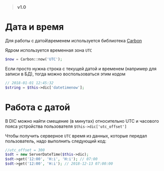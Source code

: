 > **v1.0**

# Дата и время
Для работы с датой\временем используется библиотека [Carbon](http://carbon.nesbot.com)

Ядром используется временная зона `UTC`

```php
$now = Carbon::now('UTC');
```

Если просто нужна строка с текущей датой и временем (например для записи в БД), тогда можно воспользоваться этим кодом
```php
// 2018-01-01 12:45:32
$string = $this->dic['datetimenow'];
```

# Работа с датой
В DIC можно найти смещение (в минутах) относительно UTC и часового пояса устройства пользователя `$this->dic['utc_offset']`

Чтобы получить серверное `UTC` время из данных, которые передал пользователь, надо выполнить следующий код:
```php
//utc_offset = 300
$sdt = new ServerDateTime($this->dic);
$sdt->get('12:00', 'H:i', 'H:i'); // 07:00
$sdt->get('12:00', 'H:i'); // 2018-12-13 07:00:00
```